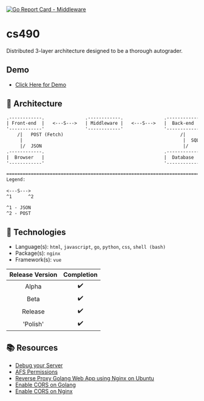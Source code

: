 [![Go Report Card - Middleware](https://goreportcard.com/badge/github.com/AOrps/cs490/middleware)](https://goreportcard.com/report/github.com/AOrps/cs490/middleware)
# cs490
Distributed 3-layer architecture designed to be a thorough autograder.

## Demo
- [Click Here for Demo](http://exam-central.surge.sh/)

## :triangular_ruler: Architecture
```txt
.------------.               .------------.               .------------.
| Front-end  |   <---S--->   | Middleware |   <---S--->   |  Back-end  |
'------------'               '------------'               '------------'
    /|   POST (Fetch)                                           /|
     |                                                           |  SQL
     |/  JSON                                                    |/
.------------.                                            .------------.
|  Browser   |                                            |  Database  | 
'------------'                                            '------------'

========================================================================
Legend:
     
<---S--->
^1      ^2

^1 - JSON
^2 - POST
```

## :microscope: Technologies
- Language(s): `html`, `javascript`, `go`, `python`, `css`, `shell (bash)`
- Package(s): `nginx`
- Framework(s): `vue`


<!-- :heavy_check_mark: vs :x: vs :soon: -->
| Release Version | Completion
| :-----:   | :-----:
| Alpha     | :heavy_check_mark:
| Beta      | :heavy_check_mark:
| Release   | :heavy_check_mark:
| 'Polish'  | :heavy_check_mark:

## :books: Resources
- [Debug your Server](https://ist.njit.edu/debug-your-code)
- [AFS Permissions](https://ist.njit.edu/afs-permissions)
- [Reverse Proxy Golang Web App using Nginx on Ubuntu](https://www.digitalocean.com/community/tutorials/how-to-deploy-a-go-web-application-using-nginx-on-ubuntu-18-04)
- [Enable CORS on Golang](https://flaviocopes.com/golang-enable-cors/)
- [Enable CORS on Nginx](https://enable-cors.org/server_nginx.html)
